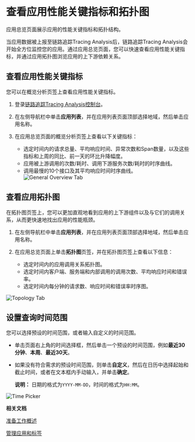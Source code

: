 # 查看应用性能关键指标和拓扑图

应用总览页面展示应用的性能关键指标和拓扑结构。

当应用数据被上报至链路追踪Tracing Analysis后，链路追踪Tracing Analysis会开始全方位监控您的应用。通过应用总览页面，您可以快速查看应用性能关键指标，并通过应用拓扑图浏览应用的上下游依赖关系。

## 查看应用性能关键指标

您可以在概览分析页签上查看应用性能关键指标。

1.  登录[链路追踪Tracing Analysis控制台](https://tracing-sg.console.aliyun.com/)。

2.  在左侧导航栏中单击**应用列表**，并在应用列表页面顶部选择地域，然后单击应用名称。

3.  在应用总览页面的概览分析页签上查看以下关键指标：

    -   选定时间内的请求总量、平均响应时间、异常次数和Span数量，以及这些指标和上周的同比、前一天的环比升降幅度。
    -   应用被上游调用的次数/耗时、调用下游服务次数/耗时的时序曲线。
    -   调用最慢的10个接口及其平均响应时间时序曲线。
    ![General Overview Tab](https://aliware-images.oss-cn-hangzhou.aliyuncs.com/xtrace/pg_app_overview_tab_general.png "概览分析页签")


## 查看应用拓扑图

在拓扑图页签上，您可以更加直观地看到应用的上下游组件以及与它们的调用关系，从而更快速地找出应用的性能瓶颈。

1.  在左侧导航栏中单击**应用列表**，并在应用列表页面顶部选择地域，然后单击应用名称。

2.  在应用总览页面上单击**拓扑图**页签，并在拓扑图页签上查看以下信息：

    -   选定时间内的应用调用关系拓扑图。
    -   选定时间内客户端、服务端和内部调用的调用次数、平均响应时间和错误率。
    -   选定时间内每分钟的请求数、响应时间和错误率时序图。

![Topology Tab](https://aliware-images.oss-cn-hangzhou.aliyuncs.com/xtrace/pg_app_overview_tab_topo.png "拓扑图页签")

## 设置查询时间范围

您可以选择预设的时间范围，或者输入自定义的时间范围。

-   单击页面右上角的时间选择框，然后单击一个预设的时间范围，例如**最近30分钟**、**本周**、**最近30天**。
-   如果没有符合需求的预设时间范围，则单击**自定义**，然后在日历中选择起始和截止时间，或者在文本框内手动输入，并单击**确定**。

    **说明：** 日期的格式为`YYYY-MM-DD`，时间的格式为`HH:MM`。


![Time Picker](../images/p53830.png "查询时间范围选择器")

**相关文档**  


[准备工作概述](/intl.zh-CN/准备工作/准备工作概述.md)

[管理应用和标签](/intl.zh-CN/控制台操作/应用管理/管理应用和标签.md)

